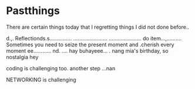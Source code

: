 # Pastthings

There are certain things today that I regretting things I did not done before..

d.,.
Reflectionds.s...............
.......................
......................
do item...,..........
Sometimes you need to seize the present moment and .cherish every moment ee............
nd.
....
hay buhayeee...
.
nang mia's birthday, so nostalgia
hey

coding is challenging too.
another step ...nan

NETWORKING is challenging 
